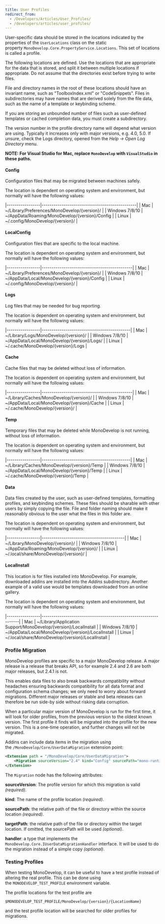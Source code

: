 ```yaml
---
title: User Profiles
redirect_from:
  - /Developers/Articles/User_Profiles/
  - /developers/articles/user_profiles/
---
```


User-specific data should be stored in the locations indicated by the properties of the `UserLocations` class on the static property `MonoDevelop.Core.PropertyService.Locations`. This set of locations is called a profile.

The following locations are defined. Use the locations that are appropriate for the data that is stored, and split it between multiple locations if appropriate. Do not assume that the directories exist before trying to write files.

File and directory names in the root of these locations should have an invariant name, such as "ToolboxIndex.xml" or "CodeSnippets". Files in subdirectories may have names that are derived solely from the file data, such as the name of a template or keybinding scheme.

If you are storing an unbounded number of files such as user-defined templates or cached completion data, you must create a subdirectory.

The version number in the profile directory name will depend what version are using. Typically it increases only with major versions, e.g. 4.0, 5.0. If unsure, check the Logs directory, opened from the *Help -\> Open Log Directory* menu.

**NOTE: For Visual Studio for Mac, replace `MonoDevelop` with `VisualStudio` in these paths.**

#### Config

Configuration files that may be migrated between machines safely.

The location is dependent on operating system and environment, but normally will have the following values:

|-----------------|------------------------------------------------|
| Mac             | ~/Library/Preferences/MonoDevelop/{version}/   |
| Windows 7/8/10  | ~/AppData/Roaming/MonoDevelop/{version}/Config |
| Linux           | ~/.config/MonoDevelop/{version}/               |

#### LocalConfig

Configuration files that are specific to the local machine.

The location is dependent on operating system and environment, but normally will have the following values:

|-----------------|----------------------------------------------|
| Mac             | ~/Library/Preferences/MonoDevelop/{version}/ |
| Windows 7/8/10  | ~/AppData/Local/MonoDevelop/{version}/Config |
| Linux           | ~/.config/MonoDevelop/{version}/             |

#### Logs

Log files that may be needed for bug reporting.

The location is dependent on operating system and environment, but normally will have the following values:

|-----------------|---------------------------------------------|
| Mac             | ~/Library/Logs/MonoDevelop/{version}/       |
| Windows 7/8/10  | ~/AppData/Local/MonoDevelop/{version}/Logs/ |
| Linux           | ~/.cache/MonoDevelop/{version}/Logs         |

#### Cache

Cache files that may be deleted without loss of information.

The location is dependent on operating system and environment, but normally will have the following values:

|-----------------|----------------------------------------------|
| Mac             | ~/Library/Caches/MonoDevelop/{version}/      |
| Windows 7/8/10  | ~/AppData/Local/MonoDevelop/{version}/Cache  |
| Linux           | ~/.cache/MonoDevelop/{version}/              |

#### Temp

Temporary files that may be deleted while MonoDevelop is not running, without loss of information.

The location is dependent on operating system and environment, but normally will have the following values:

|-----------------|---------------------------------------------|
| Mac             | ~/Library/Caches/MonoDevelop/{version}/Temp |
| Windows 7/8/10  | ~/AppData/Local/MonoDevelop/{version}/Temp  |
| Linux           | ~/.cache/MonoDevelop/{version}/Temp         |

#### Data

Data files created by the user, such as user-defined templates, formatting profiles, and keybinding schemes. These files should be sharable with other users by simply copying the file. File and folder naming should make it reasonably obvious to the user what the files in this folder are.

The location is dependent on operating system and environment, but normally will have the following values:

|-----------------|------------------------------------------|
| Mac             | ~/Library/MonoDevelop/{version}/         |
| Windows 7/8/10  | ~/AppData/Roaming/MonoDevelop/{version}/ |
| Linux           | ~/.local/share/MonoDevelop/{version}/    |

#### LocalInstall

This location is for files installed into MonoDevelop. For example, downloaded addins are installed into the *Addins* subdirectory. Another example of a valid use would be templates downloaded from an online gallery.

The location is dependent on operating system and environment, but normally will have the following values:

|-----------------|------------------------------------------------------------------|
| Mac             | ~/Library/Application Support/MonoDevelop/{version}/LocalInstall |
| Windows 7/8/10  | ~/AppData/Local/MonoDevelop/{version}/LocalInstall               |
| Linux           | ~/.local/share/MonoDevelop/{version}/LocalInstall                |

### Profile Migration

MonoDevelop profiles are specific to a major MonoDevelop release. A major release is a release that breaks API, so for example 2.4 and 2.6 are both major releases, but 2.4.1 is not.

This enables data files to also break backwards compatibility without headaches ensuring backwards compatibility for all data format and configuration schema changes; we only need to worry about forward migrations. Different major releases or stable and beta releases can therefore be run side-by side without risking data corruption.

When a particular major version of MonoDevelop is run for the first time, it will look for older profiles, from the previous version to the oldest known version. The first profile it finds will be migrated into the profile for the new version. This is a one-time operation, and further changes will not be migrated.

Addins can include data items in the migration using the `/MonoDevelop/Core/UserDataMigration` extension point:

``` xml
<Extension path = "/MonoDevelop/Core/UserDataMigration">
    <Migration sourceVersion="2.4" kind="Config" sourcePath="mono-runtimes.xml" />
</Extension>
```

The `Migration` node has the following attributes:

**sourceVersion**: The profile version for which this migration is valid *(required)*.

**kind**: The name of the profile location *(required)*.

**sourcePath**: the relative path of the file or directory within the source location *(required)*.

**targetPath**: the relative path of the file or directory within the target location. If omitted, the sourcePath will be used *(optional)*.

**handler**: a type that implements the `MonoDevelop.Core.IUserDataMigrationHandler` interface. It will be used to do the migration instead of a simple copy *(optional)*.

### Testing Profiles

When testing MonoDevelop, it can be useful to have a test profile instead of altering the real profile. This can be done using the `MONODEVELOP_TEST_PROFILE` environment variable.

The profile locations for the test profile are

`$MONODEVELOP_TEST_PROFILE/MonoDevelop/{version}/{LocationName}`

and the test profile location will be searched for older profiles for migrations.
